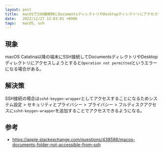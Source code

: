 ```yaml
---
layout: post
title:  macOSでSSH接続時にDocumentsディレクトリやDesktopディレクトリにアクセスする
date:   2022/12/27 12:03:01 +0900
tags:   macOS, ssh
---
```


## 現象

macOS Catalina以降の端末にSSH接続してDocumentsディレクトリやDesktopディレクトリにアクセスしようとすると`Operation not permitted`というエラーになる場合がある。

## 解決策

SSH接続の場合は`sshd-keygen-wrapper`としてアクセスすることになるためシステム設定 > セキュリティとプライバシー > プライバシー > フルディスクアクセスに`sshd-keygen-wrapper`を追加することでアクセスできるようになる。

## 参考

-   <https://apple.stackexchange.com/questions/438586/macos-documents-folder-not-accessible-from-ssh>
